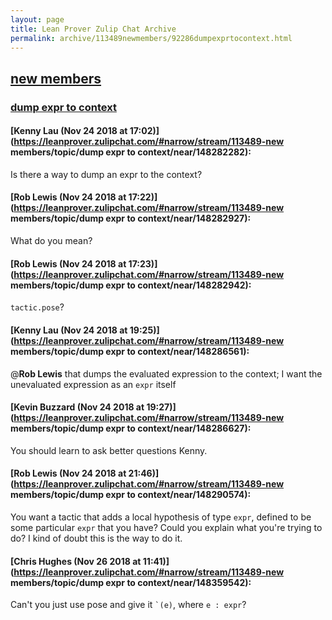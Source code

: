 ```yaml
---
layout: page
title: Lean Prover Zulip Chat Archive 
permalink: archive/113489newmembers/92286dumpexprtocontext.html
---
```


## [new members](index.html)
### [dump expr to context](92286dumpexprtocontext.html)

#### [Kenny Lau (Nov 24 2018 at 17:02)](https://leanprover.zulipchat.com/#narrow/stream/113489-new members/topic/dump expr to context/near/148282282):
Is there a way to dump an expr to the context?

#### [Rob Lewis (Nov 24 2018 at 17:22)](https://leanprover.zulipchat.com/#narrow/stream/113489-new members/topic/dump expr to context/near/148282927):
What do you mean?

#### [Rob Lewis (Nov 24 2018 at 17:23)](https://leanprover.zulipchat.com/#narrow/stream/113489-new members/topic/dump expr to context/near/148282942):
`tactic.pose`?

#### [Kenny Lau (Nov 24 2018 at 19:25)](https://leanprover.zulipchat.com/#narrow/stream/113489-new members/topic/dump expr to context/near/148286561):
@**Rob Lewis** that dumps the evaluated expression to the context; I want the unevaluated expression as an `expr` itself

#### [Kevin Buzzard (Nov 24 2018 at 19:27)](https://leanprover.zulipchat.com/#narrow/stream/113489-new members/topic/dump expr to context/near/148286627):
You should learn to ask better questions Kenny.

#### [Rob Lewis (Nov 24 2018 at 21:46)](https://leanprover.zulipchat.com/#narrow/stream/113489-new members/topic/dump expr to context/near/148290574):
You want a tactic that adds a local hypothesis of type `expr`, defined to be some particular `expr` that you have? Could you explain what you're trying to do? I kind of doubt this is the way to do it.

#### [Chris Hughes (Nov 26 2018 at 11:41)](https://leanprover.zulipchat.com/#narrow/stream/113489-new members/topic/dump expr to context/near/148359542):
Can't you just use pose and give it `` `(e) ``, where `e : expr`?

